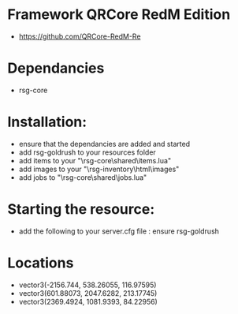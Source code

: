 
# Framework QRCore RedM Edition
- https://github.com/QRCore-RedM-Re

# Dependancies
- rsg-core

# Installation:
- ensure that the dependancies are added and started
- add rsg-goldrush to your resources folder
- add items to your "\rsg-core\shared\items.lua"
- add images to your "\rsg-inventory\html\images"
- add jobs to "\rsg-core\shared\jobs.lua"

# Starting the resource:
- add the following to your server.cfg file : ensure rsg-goldrush

# Locations
- vector3(-2156.744, 538.26055, 116.97595)
- vector3(601.88073, 2047.6282, 213.17745)
- vector3(2369.4924, 1081.9393, 84.22956)

